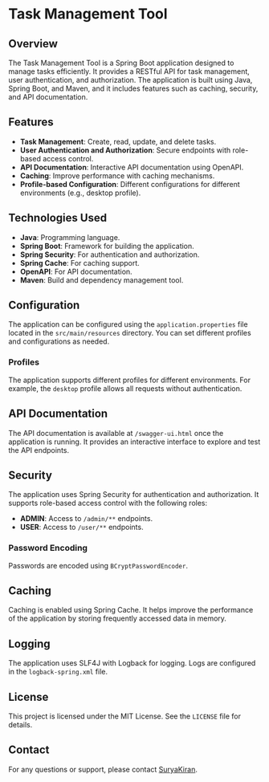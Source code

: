 # Task Management Tool

## Overview

The Task Management Tool is a Spring Boot application designed to manage tasks efficiently. It provides a RESTful API for task management, user authentication, and authorization. The application is built using Java, Spring Boot, and Maven, and it includes features such as caching, security, and API documentation.

## Features

- **Task Management**: Create, read, update, and delete tasks.
- **User Authentication and Authorization**: Secure endpoints with role-based access control.
- **API Documentation**: Interactive API documentation using OpenAPI.
- **Caching**: Improve performance with caching mechanisms.
- **Profile-based Configuration**: Different configurations for different environments (e.g., desktop profile).

## Technologies Used

- **Java**: Programming language.
- **Spring Boot**: Framework for building the application.
- **Spring Security**: For authentication and authorization.
- **Spring Cache**: For caching support.
- **OpenAPI**: For API documentation.
- **Maven**: Build and dependency management tool.

## Configuration

The application can be configured using the `application.properties` file located in the `src/main/resources` directory. You can set different profiles and configurations as needed.

### Profiles

The application supports different profiles for different environments. For example, the `desktop` profile allows all requests without authentication.

## API Documentation

The API documentation is available at `/swagger-ui.html` once the application is running. It provides an interactive interface to explore and test the API endpoints.

## Security

The application uses Spring Security for authentication and authorization. It supports role-based access control with the following roles:

- **ADMIN**: Access to `/admin/**` endpoints.
- **USER**: Access to `/user/**` endpoints.

### Password Encoding

Passwords are encoded using `BCryptPasswordEncoder`.

## Caching

Caching is enabled using Spring Cache. It helps improve the performance of the application by storing frequently accessed data in memory.

## Logging

The application uses SLF4J with Logback for logging. Logs are configured in the `logback-spring.xml` file.

## License

This project is licensed under the MIT License. See the `LICENSE` file for details.

## Contact

For any questions or support, please contact [SuryaKiran](https://github.com/SuryaKiran434).